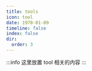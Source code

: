 ```yaml
---
title: tools
icon: tool
date: 1978-01-09
timeline: false
index: false
dir:
  order: 3
---
```


:::info
这里放置 tool 相关的内容
:::

<AutoCatalog />
